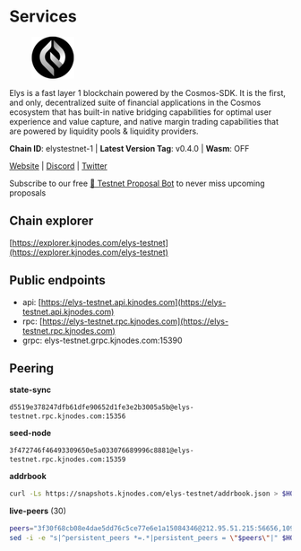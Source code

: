 # Services

<figure><img src="https://raw.githubusercontent.com/kj89/cosmos-images/main/logos/elys.png" alt=""><figcaption></figcaption></figure>

Elys is a fast layer 1 blockchain powered by the Cosmos-SDK.  It is the first, and only, decentralized suite of financial  applications in the Cosmos ecosystem that has built-in native  bridging capabilities for optimal user experience and value  capture, and native margin trading capabilities that are  powered by liquidity pools & liquidity providers.

**Chain ID**: elystestnet-1 | **Latest Version Tag**: v0.4.0 | **Wasm**: OFF

[Website](https://elys.network) | [Discord](https://discord.gg/R9Gr6Vh7vC) | [Twitter](https://twitter.com/elys_network)



Subscribe to our free [🤖 Testnet Proposal Bot](https://t.me/kjnodes_testnet_proposal_bot) to never miss upcoming proposals


## Chain explorer
[https://explorer.kjnodes.com/elys-testnet](https://explorer.kjnodes.com/elys-testnet)

## Public endpoints

* api: [https://elys-testnet.api.kjnodes.com](https://elys-testnet.api.kjnodes.com)
* rpc: [https://elys-testnet.rpc.kjnodes.com](https://elys-testnet.rpc.kjnodes.com)
* grpc: elys-testnet.grpc.kjnodes.com:15390

## Peering

**state-sync**

```text
d5519e378247dfb61dfe90652d1fe3e2b3005a5b@elys-testnet.rpc.kjnodes.com:15356
```

**seed-node**

```text
3f472746f46493309650e5a033076689996c8881@elys-testnet.rpc.kjnodes.com:15359
```

**addrbook**
```bash
curl -Ls https://snapshots.kjnodes.com/elys-testnet/addrbook.json > $HOME/.elys/config/addrbook.json
```

**live-peers** (30)
```bash
peers="3f30f68cb08e4dae5dd76c5ce77e6e1a15084346@212.95.51.215:56656,1092d9a9508053d6936661ebc5708d0d8d360e3e@193.26.159.34:10656,fed5ba77a69a4e75f44588f794999e9ca0c6b440@45.67.217.22:21956,6b47fa2a93928cbe736853849887f111668d20a7@65.109.175.192:26656,587e0c84a487b2e0782e5d9b80ded838db9512b9@78.110.161.68:26656,f29fe386022c463b3945955efe2b753e3bcad9a9@45.151.122.202:26656,00c65e06302fb35a1064d9aa4e528aaf98925aa8@65.108.105.48:22056,b06c8ad5bb82d577acd0060242e225980db88377@65.108.225.70:26656,1cd3163afca4ad48949afdf6f18133fd3181e303@65.108.40.46:57656,8dd419e6ed9117dbc793a1a59f7eca3d2c615fb3@65.109.157.236:60556,55b38f49cf89235b7e193b1c9880a8e77316f6a6@167.235.7.34:57656,e4b07652c318b08357e5796431982169789ce2c5@159.65.32.10:21956,5c2a752c9b1952dbed075c56c600c3a79b58c395@178.211.139.77:27296,a346d8325a9c3cd40e32236eb6de031d1a2d895e@95.217.107.96:26156,cdf9ae8529aa00e6e6703b28f3dcfdd37e07b27c@37.187.154.66:26656,db03e6915cad62b2646ae72566ed19074a7707b6@95.217.144.107:22056,15263a87a09f90ba71d35cbddf17ff5178e9b133@65.21.225.10:40656,0ea4e8352215aad85ff33a20a3bf4acf49070662@64.226.117.34:21956,b311e76cf8f66f52d144e1640471d49845c71ff9@108.175.1.36:21956,147683d8ae2c34281fc73d6a9f6cedd5f28a15ed@185.216.203.176:21956,78aa6b222ae1f619bef03a9d98cb958dfcccc3a8@46.4.5.45:22056,89c4d6fa66c4e4517742e564cd6ba1532496fd43@65.108.108.52:32656,8aa0021c45a64f736e2192f5e520c768bc9fbae2@46.101.132.190:26656,fec2dfd0a7e0e174e90755eb60c750f5ccc43b40@199.175.98.115:53656,af58431c7bf3ce9cfc4f77f5243cc40e37454b50@65.109.154.182:40656,a42cc9d7134949ce2fa703c6e341a0bd9cc1984c@65.108.206.74:16656,79416b9dc2114b8246bf73aab6540bc55669a533@154.53.57.227:26656,f3480371baafae419bfef68a64ace00dd8944bd6@65.109.92.241:10126,ae7191b2b922c6a59456588c3a262df518b0d130@65.108.231.124:38656,d5519e378247dfb61dfe90652d1fe3e2b3005a5b@65.109.68.190:53656"
sed -i -e "s|^persistent_peers *=.*|persistent_peers = \"$peers\"|" $HOME/.elys/config/config.toml
```
